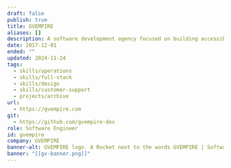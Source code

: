 ```yaml
---
draft: false
publish: true
title: GVEMPIRE
aliases: []
description: A software development agency focused on building accessible and performant web-apps and ecommerce sites.
date: 2017-12-01
ended: ""
updated: 2024-11-24
tags:
  - skills/operations
  - skills/full-stack
  - skills/design
  - skills/customer-support
  - projects/archive
url:
  - https://gvempire.com
git:
  - https://github.com/gvempire-dev
role: Software Engineer
id: gvempire
company: GVEMPIRE
banner-alt: GVEMPIRE logo. A Rocket next to the words GVEMPIRE | Software Developers for Hire
banner: "[[gv-banner.png]]"
---
```

